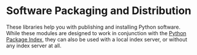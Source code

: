 Software Packaging and Distribution
===================================

These libraries help you with publishing and installing Python software.
While these modules are designed to work in conjunction with the
[Python Package Index](https://pypi.org), they can also be used
with a local index server, or without any index server at all.